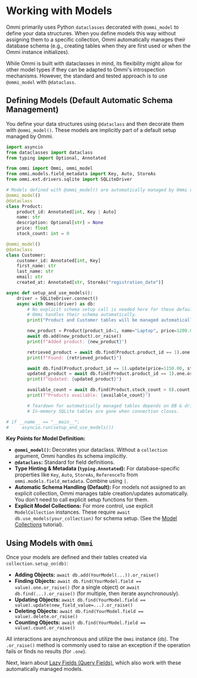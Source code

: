 # Working with Models

Ommi primarily uses Python `dataclasses` decorated with `@ommi_model` to define your data structures. When you define models this way without assigning them to a specific collection, Ommi automatically manages their database schema (e.g., creating tables when they are first used or when the Ommi instance initializes).

While Ommi is built with dataclasses in mind, its flexibility might allow for other model types if they can be adapted to Ommi's introspection mechanisms. However, the standard and tested approach is to use `@ommi_model` with `@dataclass`.

## Defining Models (Default Automatic Schema Management)

You define your data structures using `@dataclass` and then decorate them with `@ommi_model()`. These models are implicitly part of a default setup managed by Ommi.

```python
import asyncio
from dataclasses import dataclass
from typing import Optional, Annotated

from ommi import Ommi, ommi_model
from ommi.models.field_metadata import Key, Auto, StoreAs
from ommi.ext.drivers.sqlite import SQLiteDriver

# Models defined with @ommi_model() are automatically managed by Ommi regarding their schema.
@ommi_model()
@dataclass
class Product:
    product_id: Annotated[int, Key | Auto]
    name: str
    description: Optional[str] = None
    price: float
    stock_count: int = 0

@ommi_model()
@dataclass
class Customer:
    customer_id: Annotated[int, Key]
    first_name: str
    last_name: str
    email: str
    created_at: Annotated[str, StoreAs("registration_date")]

async def setup_and_use_models():
    driver = SQLiteDriver.connect()
    async with Ommi(driver) as db:
        # No explicit schema setup call is needed here for these default models.
        # Ommi handles their schema automatically.
        print("Product and Customer tables will be managed automatically by Ommi.")

        new_product = Product(product_id=1, name="Laptop", price=1200.00, stock_count=50)
        await db.add(new_product).or_raise()
        print(f"Added product: {new_product}")

        retrieved_product = await db.find(Product.product_id == 1).one.or_raise()
        print(f"Found: {retrieved_product}")

        await db.find(Product.product_id == 1).update(price=1150.00, stock_count=45).or_raise()
        updated_product = await db.find(Product.product_id == 1).one.or_raise()
        print(f"Updated: {updated_product}")

        available_count = await db.find(Product.stock_count > 0).count.or_raise()
        print(f"Products available: {available_count}")

        # Teardown for automatically managed tables depends on DB & driver.
        # In-memory SQLite tables are gone when connection closes.

# if __name__ == "__main__":
#     asyncio.run(setup_and_use_models())

```

**Key Points for Model Definition:**

*   **`@ommi_model()`:** Decorates your dataclass. Without a `collection` argument, Ommi handles its schema implicitly.
*   **`@dataclass`:** Standard for field definitions.
*   **Type Hinting & Metadata (`typing.Annotated`):** For database-specific properties like `Key`, `Auto`, `StoreAs`, `ReferenceTo` from `ommi.models.field_metadata`. Combine using `|`.
*   **Automatic Schema Handling (Default):** For models not assigned to an explicit collection, Ommi manages table creation/updates automatically. You don't need to call explicit setup functions for them.
*   **Explicit Model Collections:** For more control, use explicit `ModelCollection` instances. These require `await db.use_models(your_collection)` for schema setup. (See the [Model Collections](model-collections.md) tutorial).

## Using Models with `Ommi`

Once your models are defined and their tables created via `collection.setup_on(db)`:

*   **Adding Objects:** `await db.add(YourModel(...)).or_raise()`
*   **Finding Objects:** `await db.find(YourModel.field == value).one.or_raise()` (for a single object) or `await db.find(...).or_raise()` (for multiple, then iterate asynchronously).
*   **Updating Objects:** `await db.find(YourModel.field == value).update(new_field_value=...).or_raise()`
*   **Deleting Objects:** `await db.find(YourModel.field == value).delete.or_raise()`
*   **Counting Objects:** `await db.find(YourModel.field == value).count.or_raise()`

All interactions are asynchronous and utilize the `Ommi` instance (`db`). The `.or_raise()` method is commonly used to raise an exception if the operation fails or finds no results (for `.one`).

Next, learn about [Lazy Fields (Query Fields)](lazy-fields.md), which also work with these automatically managed models. 